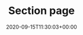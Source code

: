 ---
title: "Section page"
date: 2020-09-15T11:30:03+00:00
layout: "bundle"
showToc: true
UseHugoToc: true
---